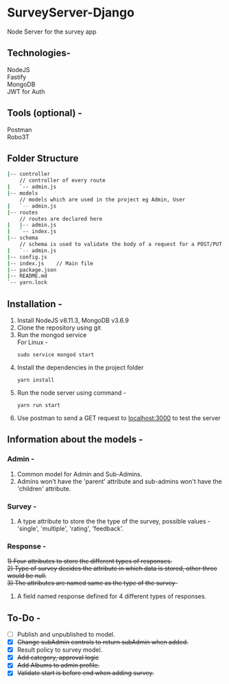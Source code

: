 # SurveyServer-Django

Node Server for the survey app

## Technologies-
NodeJS  
Fastify  
MongoDB  
JWT for Auth

## Tools (optional) -
Postman  
Robo3T


## Folder Structure
```bash
|-- controller
    // controller of every route
|   `-- admin.js
|-- models
    // models which are used in the project eg Admin, User
|   `-- admin.js
|-- routes
    // routes are declared here
|   |-- admin.js
|   `-- index.js
|-- schema
    // schema is used to validate the body of a request for a POST/PUT request
|   `-- admin.js
|-- config.js
|-- index.js    // Main file
|-- package.json
|-- README.md
`-- yarn.lock
```


## Installation -

1) Install NodeJS v8.11.3, MongoDB v3.6.9
2) Clone the repository using git
3) Run the mongod service  
   For Linux -
   ```
   sudo service mongod start
   ```
4) Install the dependencies in the project folder
   ```
   yarn install
   ```
5) Run the node server using command -
    ```
    yarn run start
    ```
6) Use postman to send a GET request to [localhost:3000](localhost:3000) to test the server

## Information about the models -

### Admin -
1) Common model for Admin and Sub-Admins.
2) Admins won't have the 'parent' attribute and sub-admins won't have the 'children' attribute.

### Survey -
1) A type attribute to store the the type of the survey, possible values - 'single', 'multiple', 'rating', 'feedback'.

### Response -
~~1) Four attributes to store the different types of responses.~~  
~~2) Type of survey decides the attribute in which data is stored, other three would be null.~~  
~~3) The attributes are named same as the type of the survey-~~ 

1) A field named response defined for 4 different types of responses.

## To-Do -
- [ ] Publish and unpublished to model.
- [x] ~~Change subAdmin controls to return subAdmin when added.~~
- [x] Result policy to survey model.  
- [x] ~~Add category, approval logic~~ 
- [x] ~~Add Albums to admin profile.~~
- [x] ~~Validate start is before end when adding survey.~~  